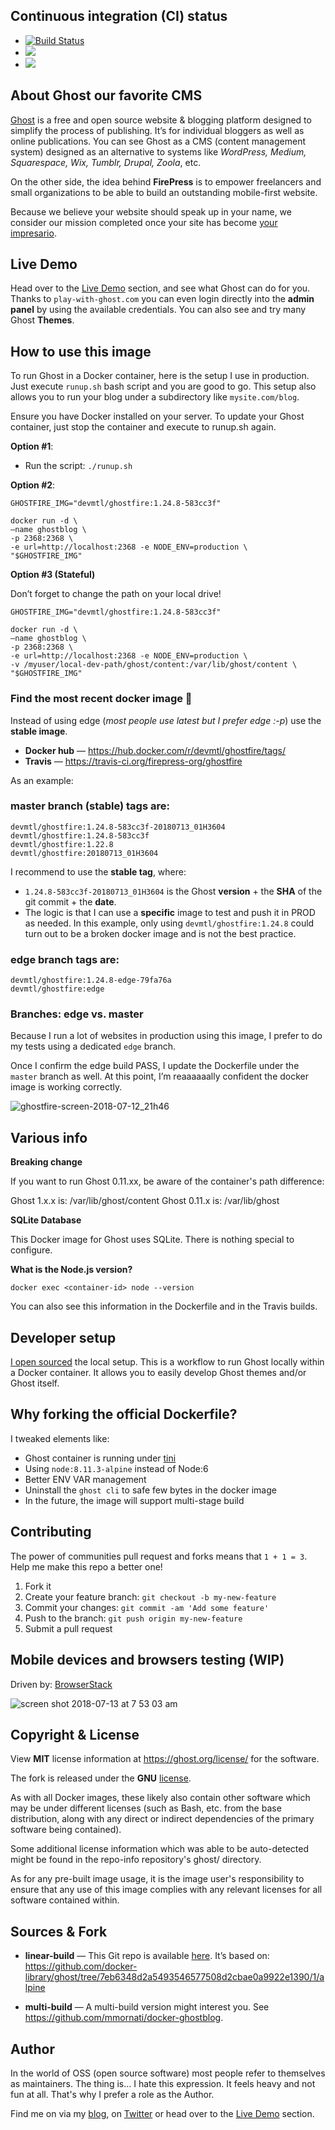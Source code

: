 ## Continuous integration (CI) status

- [![Build Status](https://travis-ci.org/firepress-org/ghostfire.svg)](https://travis-ci.org/firepress-org/ghostfire)
- [![](https://images.microbadger.com/badges/image/devmtl/ghostfire.svg)](https://microbadger.com/images/devmtl/ghostfire "Get your own image badge on microbadger.com")
- [![](https://images.microbadger.com/badges/version/devmtl/ghostfire.svg)](https://microbadger.com/images/devmtl/ghostfire "Get your own version badge on microbadger.com")


## About Ghost our favorite CMS

[Ghost](https://ghost.org/) is a free and open source website & blogging platform designed to simplify the process of publishing. It’s for individual bloggers as well as online publications. You can see Ghost as a CMS (content management system) designed as an alternative to systems like *WordPress, Medium, Squarespace, Wix, Tumblr, Drupal, Zoola*, etc.

On the other side, the idea behind **FirePress** is to empower freelancers and small organizations to be able to build an outstanding mobile-first website.

Because we believe your website should speak up in your name, we consider our mission completed once your site has become [your impresario](https://play-with-ghost.com/ghost-themes/why-launching-your-next-website-with-firepress/).


##  Live Demo

Head over to the [Live Demo](https://play-with-ghost.com/ghost-themes/playground/) section, and see what Ghost can do for you. Thanks to `play-with-ghost.com` you can even login directly into the **admin panel** by using the available credentials. You can also see and try many Ghost **Themes**.

## How to use this image

To run Ghost in a Docker container, here is the setup I use in production. Just execute `runup.sh` bash script and you are good to go. This setup also allows you to run your blog under a subdirectory like `mysite.com/blog`.

Ensure you have Docker installed on your server. To update your Ghost container, just stop the container and execute to runup.sh again.

**Option #1**:
- Run the script: `./runup.sh`

**Option #2**:

```
GHOSTFIRE_IMG="devmtl/ghostfire:1.24.8-583cc3f"

docker run -d \
—name ghostblog \
-p 2368:2368 \
-e url=http://localhost:2368 -e NODE_ENV=production \
"$GHOSTFIRE_IMG"
```

**Option #3 (Stateful)**

Don’t forget to change the path on your local drive!

```
GHOSTFIRE_IMG="devmtl/ghostfire:1.24.8-583cc3f"

docker run -d \
—name ghostblog \
-p 2368:2368 \
-e url=http://localhost:2368 -e NODE_ENV=production \
-v /myuser/local-dev-path/ghost/content:/var/lib/ghost/content \
"$GHOSTFIRE_IMG"
```

### Find the most recent docker image 🐳

Instead of using edge (*most people use latest but I prefer edge :-p*) use the **stable image**.

- **Docker hub** — https://hub.docker.com/r/devmtl/ghostfire/tags/
- **Travis** — https://travis-ci.org/firepress-org/ghostfire

As an example:

### master branch (stable) tags are:

```
devmtl/ghostfire:1.24.8-583cc3f-20180713_01H3604
devmtl/ghostfire:1.24.8-583cc3f
devmtl/ghostfire:1.22.8
devmtl/ghostfire:20180713_01H3604
```

I recommend to use the **stable tag**, where:
- `1.24.8-583cc3f-20180713_01H3604` is the Ghost **version** + the **SHA** of the git commit + the **date**.
- The logic is that I can use a **specific** image to test and push it in PROD as needed. In this example, only using `devmtl/ghostfire:1.24.8` could turn out to be a broken docker image and is not the best practice. 

### edge branch tags are:

```
devmtl/ghostfire:1.24.8-edge-79fa76a
devmtl/ghostfire:edge
```

### Branches: edge vs. master

Because I run a lot of websites in production using this image, I prefer to do my tests using a dedicated `edge` branch.

Once I confirm the edge build PASS, I update the Dockerfile under the `master` branch as well. At this point, I’m reaaaaaally confident the docker image is working correctly.

![ghostfire-screen-2018-07-12_21h46](https://user-images.githubusercontent.com/6694151/42668147-195cfb74-861d-11e8-9d61-d847da6147f9.jpg)


## Various info

**Breaking change**

If you want to run Ghost 0.11.xx, be aware of the container's path difference:

Ghost 1.x.x is: /var/lib/ghost/content
Ghost 0.11.x is: /var/lib/ghost

**SQLite Database**

This Docker image for Ghost uses SQLite. There is nothing special to configure.

**What is the Node.js version?**

```
docker exec <container-id> node --version
```

You can also see this information in the Dockerfile and in the Travis builds.


## Developer setup

[I open sourced](https://github.com/firepress-org/ghost-local-dev-in-docker) the local setup. This is a workflow to run Ghost locally within a Docker container. It allows you to easily develop Ghost themes and/or Ghost itself.


## Why forking the official Dockerfile?

I tweaked elements like:

- Ghost container is running under [tini](https://github.com/krallin/tini#why-tini)
- Using `node:8.11.3-alpine` instead of Node:6
- Better ENV VAR management
- Uninstall the `ghost cli` to safe few bytes in the docker image
- In the future, the image will support multi-stage build


## Contributing

The power of communities pull request and forks means that `1 + 1 = 3`. Help me make this repo a better one!

1. Fork it
2. Create your feature branch: `git checkout -b my-new-feature`
3. Commit your changes: `git commit -am 'Add some feature'`
4. Push to the branch: `git push origin my-new-feature`
5. Submit a pull request


## Mobile devices and browsers testing (WIP)

Driven by: [BrowserStack](https://www.browserstack.com/automate)

![screen shot 2018-07-13 at 7 53 03 am](https://user-images.githubusercontent.com/6694151/42690356-e362ad7a-8671-11e8-9e90-fb49d7e2a807.jpg)

## Copyright & License

View **MIT** license information at https://ghost.org/license/ for the software.

The fork is released under the **GNU** [license](https://github.com/pascalandy/GNU-GENERAL-PUBLIC-LICENSE).

As with all Docker images, these likely also contain other software which may be under different licenses (such as Bash, etc. from the base distribution, along with any direct or indirect dependencies of the primary software being contained).

Some additional license information which was able to be auto-detected might be found in the repo-info repository's ghost/ directory.

As for any pre-built image usage, it is the image user's responsibility to ensure that any use of this image complies with any relevant licenses for all software contained within.


## Sources & Fork

- **linear-build** — This Git repo is available [here](https://github.com/firepress-org/ghostfire). It’s based on:
https://github.com/docker-library/ghost/tree/7eb6348d2a5493546577508d2cbae0a9922e1390/1/alpine

- **multi-build** — A multi-build version might interest you. See https://github.com/mmornati/docker-ghostblog.


## Author

In the world of OSS (open source software) most people refer to themselves as maintainers. The thing is… I hate this expression. It feels heavy and not fun at all. That's why I prefer a role as the Author.

Find me on via my [blog](https://pascalandy.com/blog/now/), on [Twitter](https://twitter.com/askpascalandy) or head over to the [Live Demo](https://play-with-ghost.com/ghost-themes/playground/) section.